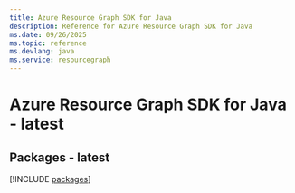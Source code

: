 ```yaml
---
title: Azure Resource Graph SDK for Java
description: Reference for Azure Resource Graph SDK for Java
ms.date: 09/26/2025
ms.topic: reference
ms.devlang: java
ms.service: resourcegraph
---
```

# Azure Resource Graph SDK for Java - latest
## Packages - latest
[!INCLUDE [packages](resource-graph-index.md)]